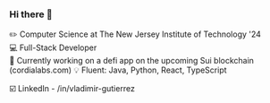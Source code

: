   ### Hi there 👋

   ✏️ Computer Science at The New Jersey Institute of Technology '24  
   💻 Full-Stack Developer  
   🔭 Currently working on a defi app on the upcoming Sui blockchain (cordialabs.com)
   💡 Fluent: Java, Python, React, TypeScript

   ☑️ LinkedIn - /in/vladimir-gutierrez  

<!--
**Vladimir-G4/Vladimir-G4** is a ✨ _special_ ✨ repository because its `README.md` (this file) appears on your GitHub profile.

Here are some ideas to get you started:

- 🔭 I’m currently working on ...
- 🌱 I’m currently learning ...
- 👯 I’m looking to collaborate on ...
- 🤔 I’m looking for help with ...
- 💬 Ask me about ...
- 📫 How to reach me: ...
- 😄 Pronouns: ...
- ⚡ Fun fact: ...
-->
